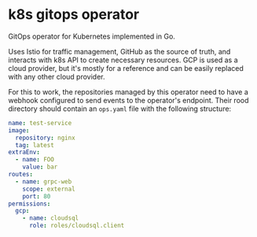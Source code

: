 # k8s gitops operator
GitOps operator for Kubernetes implemented in Go.

Uses Istio for traffic management, GitHub as the source of truth, and interacts with k8s API to create necessary resources.
GCP is used as a cloud provider, but it's mostly for a reference and can be easily replaced with any other cloud provider.

For this to work, the repositories managed by this operator need to have a webhook configured to send events to the operator's endpoint.
Their rood directory should contain an `ops.yaml` file with the following structure:

```yaml
name: test-service
image:
  repository: nginx
  tag: latest
extraEnv:
  - name: FOO
    value: bar
routes:
  - name: grpc-web
    scope: external
    port: 80
permissions:
  gcp:
    - name: cloudsql
      role: roles/cloudsql.client    
```

